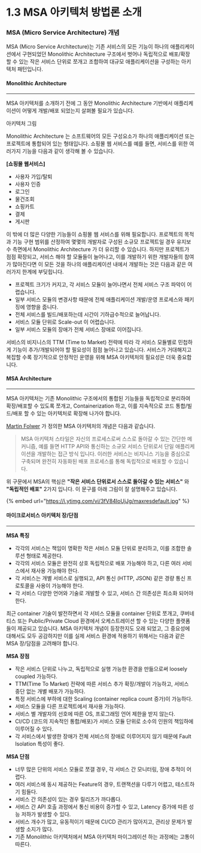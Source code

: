 # 1.3 MSA 아키텍처 방법론 소개

### MSA (Micro Service Architecture) 개념

MSA (Micro Service Architecture)는 기존 서비스의 모든 기능이 하나의 애플리케이션에서 구현되었던 Monolithic Architecture 구조에서 벗어나 독립적으로 배포/확장할 수 있는 작은 서비스 단위로 쪼개고 조합하여 대규모 애플리케이션을 구성하는 아키텍처 패턴입니다.

#### **Monolithic Architecture**

***

MSA 아키텍처를 소개하기 전에 그 동안 Monolithic Architecture 기반에서 애플리케이션이 어떻게 개발/배포 되었는지 살펴볼 필요가 있습니다.

아키텍처 그림

Monolithic Architecture 는 소프트웨어의 모든 구성요소가 하나의 애플리케이션 또는 프로젝트에 통합되어 있는 형태입니다. 쇼핑몰 웹 서비스를 예를 들면, 서비스를 위한 여러가지 기능을 다음과 같이 생각해 볼 수 있습니다.

**\[쇼핑몰 웹서비스]**

* 사용자 가입/탈퇴
* 사용자 인증
* 로그인
* 물건조회
* 쇼핑카트
* 결제
* 게시판

이 밖에 더 많은 다양한 기능들이 쇼핑몰 웹 서비스를 위해 필요합니다. 프로젝트의 목적과 기능 구현 범위를 산정하여 몇몇의 개발자로 구성된 소규모 프로젝트일 경우 유지보수 측면에서 Monolithic Architecture 가 더 유리할 수 있습니다. 하지만 프로젝트가 점점 확장되고, 서비스 해야 할 모듈들이 늘어나고, 이를 개발하기 위한 개발자들의 참여가 많아진다면 이 모든 것을 하나의 애플리케이션 내에서 개발하는 것은 다음과 같은 여러가지 한계에 부딪힙니다.

* 프로젝트 크기가 커지고, 각 서비스 모듈이 늘어나면서 전체 서비스 구조 파악이 어렵습니다.
* 일부 서비스 모듈의 변경사항 때문에 전체 애플리케이션 개발/운영 프로세스와 패키징에 영향을 줍니다.
* 전체 서비스를 빌드/배포하는데 시간이 기하급수적으로 늘어납니다.
* 서비스 모듈 단위로 Scale-out 이 어렵습니다.
* 일부 서비스 모듈의 장애가 전체 서비스 장애로 이어집니다.

서비스의 비지니스의 TTM (Time to Market) 전략에 따라 각 서비스 모듈별로 민첩하게 기능이 추가/개발되어야 할 필요성이 점점 늘어나고 있습니다. 서비스가 거대해지고 복잡할 수록 장기적으로 안정적인 운영을 위해 MSA 아키텍처의 필요성은 더욱 중요합니다.

#### **MSA Architecture**

***

MSA 아키텍처는 기존 Monolithic 구조에서의 통합된 기능들을 독립적으로 분리하여 확장/배포할 수 있도록 쪼개고, Containerization 하고, 이를 지속적으로 코드 통합/빌드/배포 할 수 있는 아키텍처로 확장해 나가야 합니다.

[Martin Folwer](https://martinfowler.com/articles/microservices.html) 가 정의한 MSA 아키텍처의 개념은 다음과 같습니다.

> MSA 아키텍처 스타일은 자신의 프로세스로써 스스로 돌아갈 수 있는 간단한 메커니즘, 예를 들면 HTTP API와 통신하는 소규모 서비스 단위로서 단일 애플리케이션을 개발하는 접근 방식 입니다. 이러한 서비스는 비지니스 기능을 중심으로 구축되며 완전히 자동화된 배포 프로세스를 통해 독립적으로 배포할 수 있습니다.

위 구문에서 MSA의 핵심은 **"작은 서비스 단위로서 스스로 돌아갈 수 있는 서비스"** 와 **"독립적인 배포"** 2가지 입니다. 이 문구를 아래 그림이 잘 설명해주고 있습니다.

{% embed url="https://i.ytimg.com/vi/3fV84IoUjJg/maxresdefault.jpg" %}

#### 마이크로서비스 아키텍처 장/단점

***

**MSA 특징**

* 각각의 서비스는 책임이 명확한 작은 서비스 모듈 단위로 분리하고, 이를 조합한 솔루션 형태로 제공한다.
* 각각의 서비스 모듈은 완전히 상호 독립적으로 배포 가능해야 하고, 다른 여러 서비스에서 재사용 가능해야 한다.
* 각 서비스는 개별 서비스로 실행되고, API 통신 (HTTP, JSON) 같은 경량 통신 프로토콜을 사용이 가능해야 한다.
* 각 서비스 다양한 언어와 기술로 개발할 수 있고, 서비스 간 의존성은 최소화 되어야 한다.

최근 container 기술이 발전하면서 각 서비스 모듈을 container 단위로 쪼개고, 쿠버네티스 또는 Public/Private Cloud 환경에서 오케스트레이션 할 수 있는 다양한 플랫폼들이 제공되고 있습니다. MSA 아키텍처 개념이 등장한지도 오래 되었고, 그 중요성에 대해서도 모두 공감하지만 이를 실제 서비스 환경에 적용하기 위해서는 다음과 같은 MSA 장/담점을 고려해야 합니다.

**MSA 장점**

* 작은 서비스 단위로 나누고, 독립적으로 실행 가능한 환경을 만듦으로써 loosely coupled 가능하다.
* TTM(Time To Market) 전략에 따른 서비스 추가 확장/개발이 가능하고, 서비스 중단 없는 개별 배포가 가능하다.
* 특정 서비스에 부하에 대한 Scaling (container replica count 증가)이 가능하다.
* 서비스 모듈을 다른 프로젝트에서 재사용 가능하다.
* 서비스 별 개발자의 선호에 따른 OS, 프로그래밍 언어 제한을 받지 않는다.
* CI/CD (코드의 지속적인 통합/배포)가 서비스 모듈 단위로 소수의 인원의 책임하에 이루어질 수 있다.
* 각 서비스에서 발생한 장애가 전체 서비스의 장애로 이루어지지 않기 때문에 Fault Isolation 특성이 좋다.

**MSA 단점**

* 너무 많은 단위의 서비스 모듈로 쪼갤 경우, 각 서비스 간 모니터링, 장애 추적이 어렵다.
* 여러 서비스에 동시 제공하는 Feature의 경우, 트랜잭션을 다루기 어렵고, 테스트하기 힘들다.
* 서비스 간 의존성이 있는 경우 릴리즈가 까다롭다.
* 서비스 간 API 호출 과정에서 통신 비용이 증가할 수 있고, Latency 증가에 따른 성능 저하가 발생할 수 있다.
* 서비스 개수가 많고, 유동적이기 때문에 CI/CD 관리가 많아지고, 관리상 문제가 발생할 소지가 많다.
* 기존 Monolithic 아키텍처에서 MSA 아키텍처 마이그레이션 하는 과정에는 고통이 따른다.
